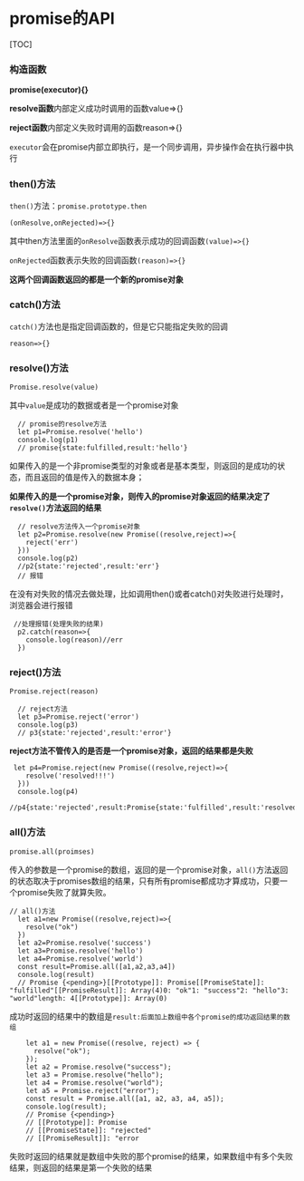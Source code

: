 # promise的API



[TOC]



### 构造函数

**promise(executor){}**

**resolve函数**内部定义成功时调用的函数value=>{}

**reject函数**内部定义失败时调用的函数reason=>{}

`executor`会在promise内部立即执行，是一个同步调用，异步操作会在执行器中执行

### then()方法

`then()`方法：`promise.prototype.then`

`(onResolve,onRejected)=>{}`

其中then方法里面的`onResolve`函数表示成功的回调函数`(value)=>{}`

`onRejected`函数表示失败的回调函数`(reason)=>{}`

**这两个回调函数返回的都是一个新的promise对象**

### catch()方法

`catch()`方法也是指定回调函数的，但是它只能指定失败的回调

`reason=>{}`

### resolve()方法

`Promise.resolve(value)`

其中`value`是成功的数据或者是一个promise对象

```
  // promise的resolve方法
  let p1=Promise.resolve('hello')
  console.log(p1)
  // promise{state:fulfilled,result:'hello'}
```

如果传入的是一个非promise类型的对象或者是基本类型，则返回的是成功的状态，而且返回的值是传入的数据本身；

**如果传入的是一个promise对象，则传入的promise对象返回的结果决定了`resolve()`方法返回的结果**

```
  // resolve方法传入一个promise对象
  let p2=Promise.resolve(new Promise((resolve,reject)=>{
    reject('err')
  }))
  console.log(p2)
  //p2{state:'rejected',result:'err'}
  // 报错
```

在没有对失败的情况去做处理，比如调用then()或者catch()对失败进行处理时，浏览器会进行报错

```
 //处理报错(处理失败的结果)
  p2.catch(reason=>{
    console.log(reason)//err
  })
```

### reject()方法

`Promise.reject(reason)`

```
  // reject方法
  let p3=Promise.reject('error')
  console.log(p3)
  // p3{state:'rejected',result:'error'}
```

**reject方法不管传入的是否是一个promise对象，返回的结果都是失败**

```
 let p4=Promise.reject(new Promise((resolve,reject)=>{
    resolve('resolved!!!')
  }))
  console.log(p4)
  //p4{state:'rejected',result:Promise{state:'fulfilled',result:'resolved!!!'}}
```

### all()方法

`promise.all(proimses)`

传入的参数是一个promise的数组，返回的是一个promise对象，`all()`方法返回的状态取决于promises数组的结果，只有所有promise都成功才算成功，只要一个promise失败了就算失败。

```
// all()方法
  let a1=new Promise((resolve,reject)=>{
    resolve("ok")
  })
  let a2=Promise.resolve('success')
  let a3=Promise.resolve('hello')
  let a4=Promise.resolve('world')
  const result=Promise.all([a1,a2,a3,a4])
  console.log(result)
  // Promise {<pending>}[[Prototype]]: Promise[[PromiseState]]: "fulfilled"[[PromiseResult]]: Array(4)0: "ok"1: "success"2: "hello"3: "world"length: 4[[Prototype]]: Array(0)
```

成功时返回的结果中的数组是`result:后面加上数组中各个promise的成功返回结果的数组`

```
    let a1 = new Promise((resolve, reject) => {
      resolve("ok");
    });
    let a2 = Promise.resolve("success");
    let a3 = Promise.resolve("hello");
    let a4 = Promise.resolve("world");
    let a5 = Promise.reject("error");
    const result = Promise.all([a1, a2, a3, a4, a5]);
    console.log(result);
    // Promise {<pending>}
    // [[Prototype]]: Promise
    // [[PromiseState]]: "rejected"
    // [[PromiseResult]]: "error
```

失败时返回的结果就是数组中失败的那个promise的结果，如果数组中有多个失败结果，则返回的结果是第一个失败的结果



